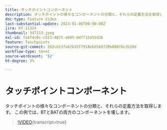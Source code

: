 ```yaml
---
title: タッチポイントコンポーネント
description: タッチポイントの様々なコンポーネントの分類と、それらの定義方法を取得します。 この例では、BTとBATの両方のコンポーネントを壊します。
doc-type: Feature Video
last-substantial-update: 2023-01-06T00:00:00Z
jira: KT-11324
thumbnail: 347213.jpeg
exl-id: fa4fdc0c-c313-4875-a605-04ff15455d2b
feature: Touchpoints
source-git-commit: 262cb13fa02b32f7918ebd569720b80078c2b28d
workflow-type: tm+mt
source-wordcount: '52'
ht-degree: 3%

---
```


# タッチポイントコンポーネント

タッチポイントの様々なコンポーネントの分類と、それらの定義方法を取得します。 この例では、BTとBATの両方のコンポーネントを壊します。

>[!VIDEO](https://video.tv.adobe.com/v/347213/?learn=on){transcript=true}

